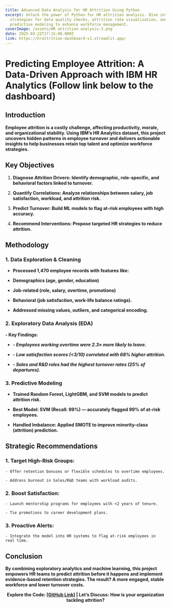```yaml
---
title: Advanced Data Analysis for HR Attrition Using Python
excerpt: Unlock the power of Python for HR attrition analysis. Dive into
  strategies for data quality checks, attrition rate visualization, and
  predictive modeling to enhance workforce management.
coverImage: /assets/HR attrition analysis-3.png
date: 2025-03-22T17:15:00.000Z
link: https://hrattrition-dashboard-v1.streamlit.app/
---
```

# **Predicting Employee Attrition: A Data-Driven Approach with IBM HR Analytics (Follow link below to the dashboard)**

## **Introduction**

**Employee attrition is a costly challenge, affecting productivity, morale, and organizational stability. Using IBM’s HR Analytics dataset, this project uncovers hidden patterns in employee turnover and delivers actionable insights to help businesses retain top talent and optimize workforce strategies.**

## **Key Objectives**

1.  **Diagnose Attrition Drivers: Identify demographic, role-specific, and behavioral factors linked to turnover.**
    
2.  **Quantify Correlations: Analyze relationships between salary, job satisfaction, workload, and attrition risk.**
    
3.  **Predict Turnover: Build ML models to flag at-risk employees with high accuracy.**
    
4.  **Recommend Interventions: Propose targeted HR strategies to reduce attrition.**
    

## **Methodology**

### **1\. Data Exploration & Cleaning**

*   **Processed 1,470 employee records with features like:**
    
*   **Demographics (age, gender, education)**
    
*   **Job-related (role, salary, overtime, promotions)**
    
*   **Behavioral (job satisfaction, work-life balance ratings).**
    
*   **Addressed missing values, outliers, and categorical encoding.**
    

### **2\. Exploratory Data Analysis (EDA)**

**\- Key Findings:**

*   **_\- Employees working overtime were 2.3× more likely to leave._**
    
*   **_\- Low satisfaction scores (<3/10) correlated with 68% higher attrition._**
    
*   **_\- Sales and R&D roles had the highest turnover rates (25% of departures)._**
    

### **3\. Predictive Modeling**

*   **Trained Random Forest, LightGBM, and SVM models to predict attrition risk.**
    
*   **Best Model: SVM (Recall: 99%) — accurately flagged 99% of at-risk employees.**
    
*   **Handled Imbalance: Applied SMOTE to improve minority-class (attrition) prediction.**
    

## **Strategic Recommendations**

### **1\. Target High-Risk Groups:**

`- Offer retention bonuses or flexible schedules to overtime employees.`

`- Address burnout in Sales/R&D teams with workload audits.`

### **2\. Boost Satisfaction:**

`- Launch mentorship programs for employees with <2 years of tenure.`

`- Tie promotions to career development plans.`

### **3\. Proactive Alerts:**

`- Integrate the model into HR systems to flag at-risk employees in real time.`

## **Conclusion**

**By combining exploratory analytics and machine learning, this project empowers HR teams to predict attrition before it happens and implement evidence-based retention strategies. The result? A more engaged, stable workforce and lower turnover costs.**

<p style="text-align: center"><strong>Explore the Code: [</strong><a href="https://github.com/AnnieFiB/my_projects/blob/main/DataAnalysis/notebooks/HR%20Attrition%20Analysis.ipynb"><strong>GitHub Link</strong></a><strong>] | Let’s Discuss: How is your organization tackling attrition?</strong></p>